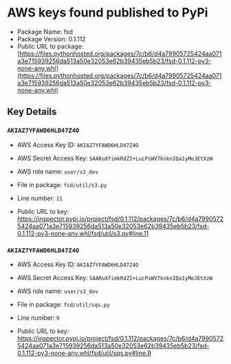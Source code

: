 # AWS keys found published to PyPi

* Package Name: fsd
* Package Version: 0.1.112
* Public URL to package: [https://files.pythonhosted.org/packages/7c/b6/d4a79905725424aa071a3e715939256da513a50e32053e62b39435eb5b23/fsd-0.1.112-py3-none-any.whl](https://files.pythonhosted.org/packages/7c/b6/d4a79905725424aa071a3e715939256da513a50e32053e62b39435eb5b23/fsd-0.1.112-py3-none-any.whl)

## Key Details

### `AKIAZ7YFAWD6HLD47Z4O`

* AWS Access Key ID: `AKIAZ7YFAWD6HLD47Z4O`
* AWS Secret Access Key: `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` 
* AWS role name: `user/s3_dev`
* File in package: `fsd/util/s3.py`
* Line number: `11`

* Public URL to key: https://inspector.pypi.io/project/fsd/0.1.112/packages/7c/b6/d4a79905725424aa071a3e715939256da513a50e32053e62b39435eb5b23/fsd-0.1.112-py3-none-any.whl/fsd/util/s3.py#line.11



### `AKIAZ7YFAWD6HLD47Z4O`

* AWS Access Key ID: `AKIAZ7YFAWD6HLD47Z4O`
* AWS Secret Access Key: `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` 
* AWS role name: `user/s3_dev`
* File in package: `fsd/util/sqs.py`
* Line number: `9`

* Public URL to key: https://inspector.pypi.io/project/fsd/0.1.112/packages/7c/b6/d4a79905725424aa071a3e715939256da513a50e32053e62b39435eb5b23/fsd-0.1.112-py3-none-any.whl/fsd/util/sqs.py#line.9


